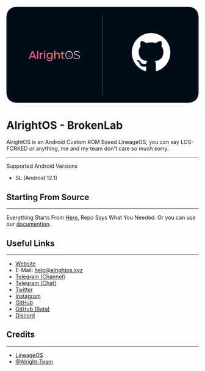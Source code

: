 ![AlrightOS](https://raw.githubusercontent.com/AlrightAndroid-Brokenlab/.github/main/profile/banner.png)

# AlrightOS - BrokenLab

AlrightOS is an Android Custom ROM Based LineageOS, you can say LOS-FORKED or anything, me and my team don't care so much sorry.   

-------------------------------
Supported Android Versions

- SL (Android 12.1) 

## Starting From Source
---------

Everything Starts From [Here](https://github.com/AlrightOS-Brokenlab/manifest), Repo Says What You Needed.
Or you can use our [documention](https://docs.alrightos.xyz/docs/). 

## Useful Links
---------
- [Website](https://alrightos.xyz/)
- E-Mail: help@alrightos.xyz
- [Telegram (Channel)](https://t.me/AlrightOS)
- [Telegram (Chat)](https://t.me/AlrightOS-Chat)
- [Twitter](https://twitter.com/@AlrightOS)
- [Instagram](https://instagram.com/Alright_OS)
- [GitHub](https://github.com/AlrightOS)
- [GitHub (Beta)](https://github.com/AlrightOS-BrokenLab)
- [Discord](https://discord.gg/kePCur5M5C)

 ## Credits
---------

- [LineageOS](https://github.com/LineageOS)
- [@Alright-Team](https://github.com/Alright-Team)
